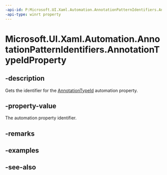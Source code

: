 ```yaml
---
-api-id: P:Microsoft.UI.Xaml.Automation.AnnotationPatternIdentifiers.AnnotationTypeIdProperty
-api-type: winrt property
---
```


<!-- Property syntax
public Windows.UI.Xaml.Automation.AutomationProperty AnnotationTypeIdProperty { get; }
-->

# Microsoft.UI.Xaml.Automation.AnnotationPatternIdentifiers.AnnotationTypeIdProperty

## -description
Gets the identifier for the [AnnotationTypeId](../microsoft.ui.xaml.automation.provider/iannotationprovider_annotationtypeid.md) automation property.

## -property-value
The automation property identifier.

## -remarks

## -examples

## -see-also

